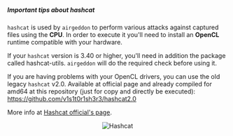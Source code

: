 ##### Important tips about hashcat

`hashcat` is used by `airgeddon` to perform various attacks against captured files using the **CPU**. In order to execute it you'll need to install an **OpenCL** runtime compatible with your hardware.

If your `hashcat` version is 3.40 or higher, you'll need in addition the package called hashcat-utils. `airgeddon` will do the required check before using it.

If you are having problems with your OpenCL drivers, you can use the old legacy `hashcat` v2.0. Available at official page and already compiled for amd64 at this repository (just for copy and directly be executed): https://github.com/v1s1t0r1sh3r3/hashcat2.0

More info at [Hashcat official's page].
<p align="center">
	<img src="https://raw.githubusercontent.com/v1s1t0r1sh3r3/airgeddon/master/imgs/wiki/hashcat_logo.png" title="Hashcat"/>
</p>

[Hashcat official's page]: https://hashcat.net/hashcat/